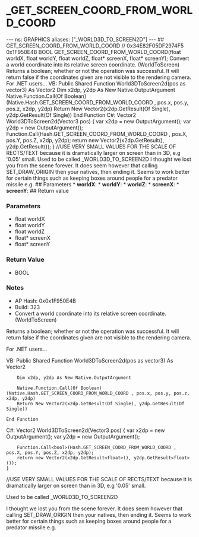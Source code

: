 # _GET_SCREEN_COORD_FROM_WORLD_COORD

--- ns: GRAPHICS aliases: ["_WORLD3D_TO_SCREEN2D"] --- ## GET_SCREEN_COORD_FROM_WORLD_COORD  // 0x34E82F05DF2974F5 0x1F950E4B BOOL GET_SCREEN_COORD_FROM_WORLD_COORD(float worldX, float worldY, float worldZ, float* screenX, float* screenY);  Convert a world coordinate into its relative screen coordinate.  (WorldToScreen) Returns a boolean; whether or not the operation was successful. It will return false if the coordinates given are not visible to the rendering camera. For .NET users... VB: Public Shared Function World3DToScreen2d(pos as vector3) As Vector2 Dim x2dp, y2dp As New Native.OutputArgument Native.Function.Call(Of Boolean)(Native.Hash.GET_SCREEN_COORD_FROM_WORLD_COORD , pos.x, pos.y, pos.z, x2dp, y2dp) Return New Vector2(x2dp.GetResult(Of Single), y2dp.GetResult(Of Single))  End Function C#: Vector2 World3DToScreen2d(Vector3 pos) { var x2dp = new OutputArgument(); var y2dp = new OutputArgument(); Function.Call<bool>(Hash.GET_SCREEN_COORD_FROM_WORLD_COORD , pos.X, pos.Y, pos.Z, x2dp, y2dp); return new Vector2(x2dp.GetResult<float>(), y2dp.GetResult<float>()); } //USE VERY SMALL VALUES FOR THE SCALE OF RECTS/TEXT because it is dramatically larger on screen than in 3D, e.g '0.05' small. Used to be called _WORLD3D_TO_SCREEN2D I thought we lost you from the scene forever. It does seem however that calling SET_DRAW_ORIGIN then your natives, then ending it. Seems to work better for certain things such as keeping boxes around people for a predator missile e.g.  ## Parameters * **worldX**: * **worldY**: * **worldZ**: * **screenX**: * **screenY**:  ## Return value

### Parameters
* float worldX
* float worldY
* float worldZ
* float* screenX
* float* screenY

### Return Value
* BOOL

### Notes
* AP Hash: 0x0x1F950E4B
* Build: 323
* Convert a world coordinate into its relative screen coordinate.  (WorldToScreen)

Returns a boolean; whether or not the operation was successful. It will return false if the coordinates given are not visible to the rendering camera.


For .NET users...

VB:
Public Shared Function World3DToScreen2d(pos as vector3) As Vector2

        Dim x2dp, y2dp As New Native.OutputArgument

        Native.Function.Call(Of Boolean)(Native.Hash.GET_SCREEN_COORD_FROM_WORLD_COORD , pos.x, pos.y, pos.z, x2dp, y2dp)
        Return New Vector2(x2dp.GetResult(Of Single), y2dp.GetResult(Of Single))
      
    End Function

C#:
Vector2 World3DToScreen2d(Vector3 pos)
    {
        var x2dp = new OutputArgument();
        var y2dp = new OutputArgument();

        Function.Call<bool>(Hash.GET_SCREEN_COORD_FROM_WORLD_COORD , pos.X, pos.Y, pos.Z, x2dp, y2dp);
        return new Vector2(x2dp.GetResult<float>(), y2dp.GetResult<float>());
    }
//USE VERY SMALL VALUES FOR THE SCALE OF RECTS/TEXT because it is dramatically larger on screen than in 3D, e.g '0.05' small.

Used to be called _WORLD3D_TO_SCREEN2D

I thought we lost you from the scene forever. It does seem however that calling SET_DRAW_ORIGIN then your natives, then ending it. Seems to work better for certain things such as keeping boxes around people for a predator missile e.g.

